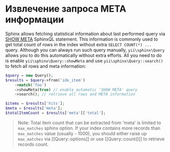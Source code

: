 Извлечение запроса META информации
===============================

Sphinx allows fetching statistical information about last performed query via [SHOW META](http://sphinxsearch.com/docs/current.html#sphinxql-show-meta) SphinxQL statement.
This information is commonly used to get total count of rows in the index without extra `SELECT COUNT(*) ...` query.
Although you can always run such query manually, `yii\sphinx\Query` allows you to do this automatically without extra efforts.
All you need to do is enable `yii\sphinx\Query::showMeta` and use `yii\sphinx\Query::search()` to fetch all rows and
meta information:

```php
$query = new Query();
$results = $query->from('idx_item')
    ->match('foo')
    ->showMeta(true) // enable automatic 'SHOW META' query
    ->search(); // retrieve all rows and META information

$items = $results['hits'];
$meta = $results['meta'];
$totalItemCount = $results['meta']['total'];
```

> Note: Total item count that can be extracted from 'meta' is limited to `max_matches` sphinx option.
  If your index contains more records than `max_matches` value (usually - 1000), you should either raise up
  `max_matches` via [[Query::options]] or use [[Query::count()]] to retrieve records count.
